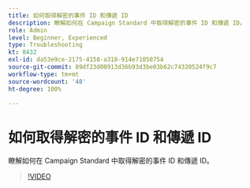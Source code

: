 ```yaml
---
title: 如何取得解密的事件 ID 和傳遞 ID
description: 瞭解如何在 Campaign Standard 中取得解密的事件 ID 和傳遞 ID。
role: Admin
level: Beginner, Experienced
type: Troubleshooting
kt: 8432
exl-id: da53e9ce-2175-4158-a318-914e71050754
source-git-commit: 89df23d00913d36b93d3be03b62c74320524f9c7
workflow-type: tm+mt
source-wordcount: '48'
ht-degree: 100%

---
```


# 如何取得解密的事件 ID 和傳遞 ID

瞭解如何在 Campaign Standard 中取得解密的事件 ID 和傳遞 ID。

>[!VIDEO](https://video.tv.adobe.com/v/335989?quality=12&learn=on)
